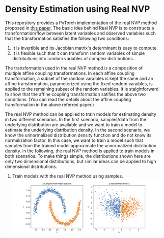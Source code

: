 # Density Estimation using Real NVP

This repository provides a PyTorch implementation of the real NVP method proposed in [this paper](https://arxiv.org/abs/1605.08803). The basic idea behind Real NVP is to constructs a transformation/flow between latent variables and observed variables such that the transformation satisfies the following two conditions:
1. It is invertible and its Jacobian matrix's determinant is easy to compute.
2. It is flexible such that it can transform random variables of simple distributions into random variables of complex distributions.

The transformation used in the real NVP method is a composition of multiple affine coupling transformations.
In each affine coupling transformation, a subset of the random varaibles is kept the same and an affine transformation, parameterized using the fixed random varaibles, is applied to the remaining subset of the random variables.
It is staightforward to show that the affine coupling transformation satifies the above two conditions.
(You can read the details about the affine coupling transformation in the above referred paper.)

The real NVP method can be applied to train models for estimating density in two different scenarios.
In the first scenario, samples/data from the underlying distribution are available and we want to train a model to estimate the underlying distribution density.
In the second scenario, we know the unnormalized distribution density function and do not know its normalization factor. In this case, we want to train a model such that samples from the trained model approximate the unnormalized distribution density. In the following, the real NVP method is applied to train models in both scenarios. To make things simple, the distributions shown here are only two dimensional distributions, but similar ideas can be applied to high dimensional distributions.

1. Train models with the real NVP method using samples.
![Figure](./output/moon_z_transformed_from_x.png)

